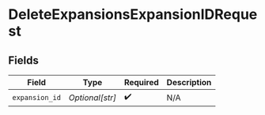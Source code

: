 # DeleteExpansionsExpansionIDRequest


## Fields

| Field              | Type               | Required           | Description        |
| ------------------ | ------------------ | ------------------ | ------------------ |
| `expansion_id`     | *Optional[str]*    | :heavy_check_mark: | N/A                |